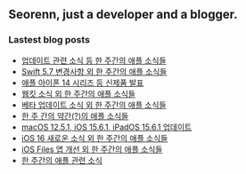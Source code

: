 ## Seorenn, just a developer and a blogger.

### Lastest blog posts

<!-- BLOG-POST-LIST:START -->
- [업데이트 관련 소식 등 한 주간의 애플 소식들](https://seorenn.tistory.com/274)
- [Swift 5.7 변경사항 외 한 주간의 애플 소식들](https://seorenn.tistory.com/273)
- [애플 아이폰 14 시리즈 등 신제품 발표](https://seorenn.tistory.com/272)
- [웹킷 소식 외 한 주간의 애플 소식들](https://seorenn.tistory.com/271)
- [베타 업데이트 소식 외 한 주간의 애플 소식들](https://seorenn.tistory.com/270)
- [한 주 간의 약간&lpar;?&rpar;의 애플 소식들](https://seorenn.tistory.com/269)
- [macOS 12.5.1, iOS 15.6.1, iPadOS 15.6.1 업데이트](https://seorenn.tistory.com/268)
- [iOS 16 새로운 소식 외 한 주간의 애플 소식들](https://seorenn.tistory.com/267)
- [iOS Files 앱 개선 외 한 주간의 애플 소식들](https://seorenn.tistory.com/266)
- [한 주간의 애플 관련 소식](https://seorenn.tistory.com/265)
<!-- BLOG-POST-LIST:END -->
